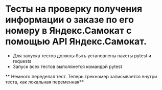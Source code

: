 # Тесты на проверку получения информации о заказе по его номеру в Яндекс.Самокат с помощью API Яндекс.Самокат.
- Для запуска тестов должны быть установлены пакеты pytest и requests
- Запуск всех тестов выполянется командой pytest

**  Немного переделал тест. Теперь трекномер записывается внутри теста, как локальная переменная**
